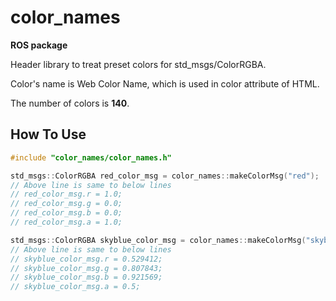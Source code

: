 color_names
====
**ROS package**

Header library to treat preset colors for std_msgs/ColorRGBA.

Color's name is Web Color Name, which is used in color attribute of HTML.

The number of colors is **140**.

## How To Use
```c++
#include "color_names/color_names.h"

std_msgs::ColorRGBA red_color_msg = color_names::makeColorMsg("red");
// Above line is same to below lines
// red_color_msg.r = 1.0;
// red_color_msg.g = 0.0;
// red_color_msg.b = 0.0;
// red_color_msg.a = 1.0;

std_msgs::ColorRGBA skyblue_color_msg = color_names::makeColorMsg("skyblue", 0.5);
// Above line is same to below lines
// skyblue_color_msg.r = 0.529412;
// skyblue_color_msg.g = 0.807843;
// skyblue_color_msg.b = 0.921569;
// skyblue_color_msg.a = 0.5;
```
